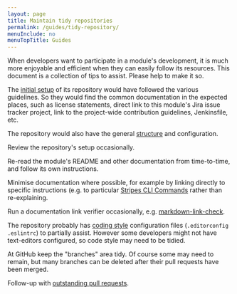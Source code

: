 ```yaml
---
layout: page
title: Maintain tidy repositories
permalink: /guides/tidy-repository/
menuInclude: no
menuTopTitle: Guides
---
```


When developers want to participate in a module's development, it is much more enjoyable and efficient when they can easily follow its resources.
This document is a collection of tips to assist.
Please help to make it so.

The [initial setup](/guidelines/create-new-repo/) of its repository would have followed the various guidelines. So they would find the common documentation in the expected places, such as license statements, direct link to this module's Jira issue tracker project, link to the project-wide contribution guidelines, Jenkinsfile, etc.

The repository would also have the general [structure](/guides/commence-a-module/) and configuration.

Review the repository's setup occasionally.

Re-read the module's README and other documentation from time-to-time, and follow its own instructions.

Minimise documentation where possible, for example by linking directly to specific instructions (e.g. to particular [Stripes CLI Commands](https://github.com/folio-org/stripes-cli/blob/master/doc/commands.md) rather than re-explaining.

Run a documentation link verifier occasionally, e.g. [markdown-link-check](https://github.com/tcort/markdown-link-check).

The repository probably has [coding style](/guidelines/contributing/#coding-style) configuration files (`.editorconfig` `.eslintrc`) to partially assist. However some developers might not have text-editors configured, so code style may need to be tidied.

At GitHub keep the "branches" area tidy. Of course some may need to remain, but many branches can be deleted after their pull requests have been merged.

Follow-up with [outstanding pull requests](/search-other/#github).

